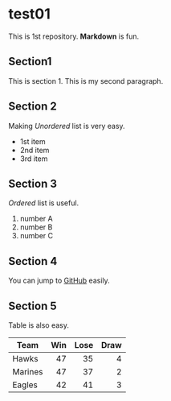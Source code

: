 # test01
 
This is 1st repository.
**Markdown** is fun.

## Section1
This is section 1.
This is my second paragraph.

## Section 2
Making *Unordered* list is very easy.

- 1st item
- 2nd item
- 3rd item

## Section 3
*Ordered* list is useful.

1. number A
1. number B
1. number C


## Section 4

You can jump to [GitHub](https://github.com) easily. 

## Section 5

Table is also easy.

|Team   | Win | Lose | Draw |
|-------|----:|-----:|-----:|
|Hawks  |   47|    35|     4|
|Marines|   47|    37|     2|
|Eagles |   42|    41|     3|